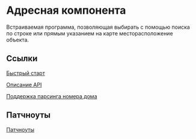 # Адресная компонента #
Встраиваемая программа, позволяющая выбирать с помощью поиска по строке или прямым указанием на карте месторасположение объекта.

## Ссылки ##
[Быстрый старт](https://bitbucket.org/finnetrolle/addresspicker/wiki/%D0%9A%D1%80%D0%B0%D1%82%D0%BA%D0%BE%D0%B5%20%D1%80%D1%83%D0%BA%D0%BE%D0%B2%D0%BE%D0%B4%D1%81%D1%82%D0%B2%D0%BE%20%D0%BF%D0%BE%20%D1%80%D0%B0%D0%B1%D0%BE%D1%82%D0%B5)

[Описание API](https://bitbucket.org/finnetrolle/addresspicker/wiki/API%20%D0%B0%D0%B4%D1%80%D0%B5%D1%81%D0%BD%D0%BE%D0%B9%20%D0%BA%D0%BE%D0%BC%D0%BF%D0%BE%D0%BD%D0%B5%D0%BD%D1%82%D1%8B)

[Поддержка парсинга номера дома](https://bitbucket.org/finnetrolle/addresspicker/wiki/%D0%9F%D0%B0%D1%80%D1%81%D0%B5%D1%80%20%D0%BD%D0%BE%D0%BC%D0%B5%D1%80%D0%B0%20%D0%B4%D0%BE%D0%BC%D0%B0) 

## Патчноуты ##
[Патчноуты](https://bitbucket.org/finnetrolle/addresspicker/wiki/Patch%20notes)